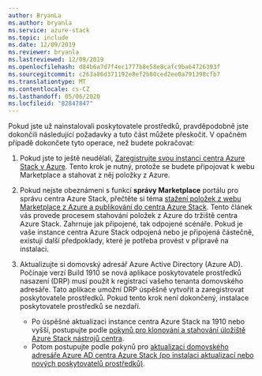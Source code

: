 ```yaml
---
author: BryanLa
ms.author: bryanla
ms.service: azure-stack
ms.topic: include
ms.date: 12/09/2019
ms.reviewer: bryanla
ms.lastreviewed: 12/09/2019
ms.openlocfilehash: d84b6a7d7f4ec1777b8e58e8cafc9ba64726393f
ms.sourcegitcommit: c263a86d371192e8ef2b80ced2ee0a791398cfb7
ms.translationtype: MT
ms.contentlocale: cs-CZ
ms.lasthandoff: 05/06/2020
ms.locfileid: "82847847"
---
```

Pokud jste už nainstalovali poskytovatele prostředků, pravděpodobně jste dokončili následující požadavky a tuto část můžete přeskočit. V opačném případě dokončete tyto operace, než budete pokračovat: 

1. Pokud jste to ještě neudělali, [Zaregistrujte svou instanci centra Azure Stack v Azure](../operator/azure-stack-registration.md). Tento krok je nutný, protože se budete připojovat k webu Marketplace a stahovat z něj položky z Azure.

2. Pokud nejste obeznámeni s funkcí **správy Marketplace** portálu pro správu centra Azure Stack, přečtěte si téma [stažení položek z webu Marketplace z Azure a publikování do centra Azure Stack](../operator/azure-stack-download-azure-marketplace-item.md). Tento článek vás provede procesem stahování položek z Azure do tržiště centra Azure Stack. Zahrnuje jak připojené, tak odpojené scénáře. Pokud je vaše instance centra Azure Stack odpojená nebo je připojená částečně, existují další předpoklady, které je potřeba provést v přípravě na instalaci.

3. Aktualizujte si domovský adresář Azure Active Directory (Azure AD). Počínaje verzí Build 1910 se nová aplikace poskytovatele prostředků nasazení (DRP) musí použít k registraci vašeho tenanta domovského adresáře. Tato aplikace umožní DRP úspěšně vytvořit a zaregistrovat poskytovatele prostředků. Pokud tento krok není dokončený, instalace poskytovatele prostředků se nezdaří. 

   - Po úspěšné aktualizaci instance centra Azure Stack na 1910 nebo vyšší, postupujte podle [pokynů pro klonování a stahování úložiště Azure Stack nástrojů centra](../operator/azure-stack-powershell-download.md). 
   - Potom postupujte podle pokynů pro [aktualizaci domovského adresáře Azure AD centra Azure Stack (po instalaci aktualizací nebo nových poskytovatelů prostředků)](https://github.com/Azure/AzureStack-Tools/tree/master/Identity#updating-the-azure-stack-aad-home-directory-after-installing-updates-or-new-resource-providers). 
